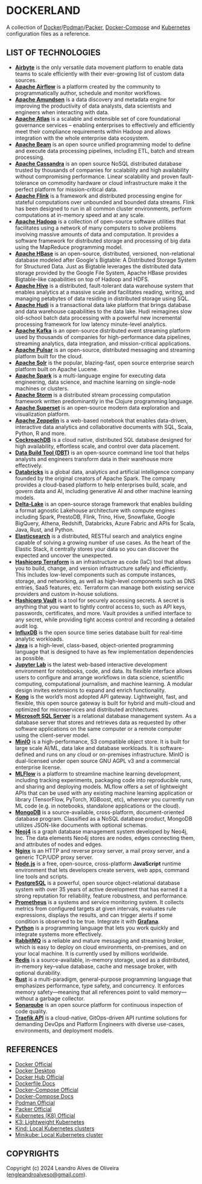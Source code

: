 # DOCKERLAND

A collection of [Docker](https://www.docker.com/)/[Podman](https://podman.io/)/[Packer](https://www.packer.io/), [Docker-Compose](https://docs.docker.com/compose/) and [Kubernetes](https://kubernetes.io/) configuration files as a reference.

## LIST OF TECHNOLOGIES

- [**Airbyte**](https://airbyte.com/) is the only versatile data movement platform to enable data teams to scale efficiently with their ever-growing list of custom data sources.
- [**Apache Airflow**](https://airflow.apache.org/) is a platform created by the community to programmatically author, schedule and monitor workflows.
- [**Apache Amundsen**](https://www.amundsen.io/) is a data discovery and metadata engine for improving the productivity of data analysts, data scientists and engineers when interacting with data.
- [**Apache Atlas**](https://atlas.apache.org/) is a scalable and extensible set of core foundational governance services – enabling enterprises to effectively and efficiently meet their compliance requirements within Hadoop and allows integration with the whole enterprise data ecosystem.
- [**Apache Beam**](https://beam.apache.org/) is an open source unified programming model to define and execute data processing pipelines, including ETL, batch and stream processing.
- [**Apache Cassandra**](https://cassandra.apache.org/) is an open source NoSQL distributed database trusted by thousands of companies for scalability and high availability without compromising performance. Linear scalability and proven fault-tolerance on commodity hardware or cloud infrastructure make it the perfect platform for mission-critical data.
- [**Apache Flink**](https://flink.apache.org/) is a framework and distributed processing engine for stateful computations over unbounded and bounded data streams. Flink has been designed to run in all common cluster environments, perform computations at in-memory speed and at any scale.
- [**Apache Hadoop**](https://hadoop.apache.org/) is a collection of open-source software utilities that facilitates using a network of many computers to solve problems involving massive amounts of data and computation. It provides a software framework for distributed storage and processing of big data using the MapReduce programming model.
- [**Apache HBase**](https://hbase.apache.org/) is an open-source, distributed, versioned, non-relational database modeled after Google's Bigtable: A Distributed Storage System for Structured Data. Just as Bigtable leverages the distributed data storage provided by the Google File System, Apache HBase provides Bigtable-like capabilities on top of Hadoop and HDFS.
- [**Apache Hive**](https://hive.apache.org/) is a distributed, fault-tolerant data warehouse system that enables analytics at a massive scale and facilitates reading, writing, and managing petabytes of data residing in distributed storage using SQL.
- [**Apache Hudi**](https://hudi.apache.org/) is a transactional data lake platform that brings database and data warehouse capabilities to the data lake. Hudi reimagines slow old-school batch data processing with a powerful new incremental processing framework for low latency minute-level analytics.
- [**Apache Kafka**](https://kafka.apache.org/) is an open-source distributed event streaming platform used by thousands of companies for high-performance data pipelines, streaming analytics, data integration, and mission-critical applications.
- [**Apache Pulsar**](https://pulsar.apache.org/) is an open-source, distributed messaging and streaming platform built for the cloud.
- [**Apache Solr**](https://solr.apache.org/) is the popular, blazing-fast, open source enterprise search platform built on Apache Lucene.
- [**Apache Spark**](https://spark.apache.org/) is a multi-language engine for executing data engineering, data science, and machine learning on single-node machines or clusters.
- [**Apache Storm**](https://storm.apache.org/) is a distributed stream processing computation framework written predominantly in the Clojure programming language.
- [**Apache Superset**](https://superset.apache.org/) is an open-source modern data exploration and visualization platform.
- [**Apache Zeppelin**](https://zeppelin.apache.org/) is a web-based notebook that enables data-driven, interactive data analytics and collaborative documents with SQL, Scala, Python, R and more.
- [**CockroachDB**](https://www.cockroachlabs.com/) is a cloud native, distributed SQL database designed for high availability, effortless scale, and control over data placement.
- [**Data Build Tool (DBT)**](https://www.getdbt.com/) is an open-source command line tool that helps analysts and engineers transform data in their warehouse more effectively.
- [**Databricks**](https://www.databricks.com/) is a global data, analytics and artificial intelligence company founded by the original creators of Apache Spark. The company provides a cloud-based platform to help enterprises build, scale, and govern data and AI, including generative AI and other machine learning models.
- [**Delta-Lake**](https://delta.io/) is an open-source storage framework that enables building a format agnostic Lakehouse architecture with compute engines including Spark, PrestoDB, Flink, Trino, Hive, Snowflake, Google BigQuery, Athena, Redshift, Databricks, Azure Fabric and APIs for Scala, Java, Rust, and Python.
- [**Elasticsearch**](https://www.elastic.co/products/elasticsearch) is a distributed, RESTful search and analytics engine capable of solving a growing number of use cases. As the heart of the Elastic Stack, it centrally stores your data so you can discover the expected and uncover the unexpected.
- [**Hashicorp Terraform**](https://developer.hashicorp.com/terraform) is an infrastructure as code (IaC) tool that allows you to build, change, and version infrastructure safely and efficiently. This includes low-level components such as compute instances, storage, and networking, as well as high-level components such as DNS entries, SaaS features, etc. Terraform can manage both existing service providers and custom in-house solutions.
- [**Hashicorp Vault**](https://developer.hashicorp.com/vault) is a tool for securely accessing secrets. A secret is anything that you want to tightly control access to, such as API keys, passwords, certificates, and more. Vault provides a unified interface to any secret, while providing tight access control and recording a detailed audit log.
- [**InfluxDB**](https://www.influxdata.com/) is the open source time series database built for real-time analytic workloads.
- [**Java**](https://www.java.com/) is a high-level, class-based, object-oriented programming language that is designed to have as few implementation dependencies as possible.
- [**Jupyter Lab**](https://jupyter.org/) is the latest web-based interactive development environment for notebooks, code, and data. Its flexible interface allows users to configure and arrange workflows in data science, scientific computing, computational journalism, and machine learning. A modular design invites extensions to expand and enrich functionality.
- [**Kong**](https://konghq.com/) is the world’s most adopted API gateway. Lightweight, fast, and flexible, this open source gateway is built for hybrid and multi-cloud and optimized for microservices and distributed architectures.
- [**Microsoft SQL Server**](https://www.microsoft.com/en-au/sql-server/) is a relational database management system. As a database server that stores and retrieves data as requested by other software applications on the same computer or a remote computer using the client-server model.
- [**MinIO**](https://min.io/) is a high-performance, S3 compatible object store. It is built for large scale AI/ML, data lake and database workloads. It is software-defined and runs on any cloud or on-premises infrastructure. MinIO is dual-licensed under open source GNU AGPL v3 and a commercial enterprise license.
- [**MLFlow**](https://mlflow.org/) is a platform to streamline machine learning development, including tracking experiments, packaging code into reproducible runs, and sharing and deploying models. MLflow offers a set of lightweight APIs that can be used with any existing machine learning application or library (TensorFlow, PyTorch, XGBoost, etc), wherever you currently run ML code (e.g. in notebooks, standalone applications or the cloud).
- [**MongoDB**](https://www.mongodb.com/) is a source-available, cross-platform, document-oriented database program. Classified as a NoSQL database product, MongoDB utilizes JSON-like documents with optional schemas.
- [**Neoj4**](https://neo4j.com/) is a graph database management system developed by Neo4j, Inc. The data elements Neo4j stores are nodes, edges connecting them, and attributes of nodes and edges.
- [**Nginx**](https://nginx.org/) is an HTTP and reverse proxy server, a mail proxy server, and a generic TCP/UDP proxy server.
- [**Node.js**](https://nodejs.org/) is a free, open-source, cross-platform **JavaScript** runtime environment that lets developers create servers, web apps, command line tools and scripts.
- [**PostgreSQL**](https://www.postgresql.org/) is a powerful, open source object-relational database system with over 35 years of active development that has earned it a strong reputation for reliability, feature robustness, and performance.
- [**Prometheus**](https://prometheus.io/) is a systems and service monitoring system. It collects metrics from configured targets at given intervals, evaluates rule expressions, displays the results, and can trigger alerts if some condition is observed to be true. Integrate it with [**Grafana**](https://grafana.com/).
- [**Python**](https://www.python.org/) is a programming language that lets you work quickly and integrate systems more effectively.
- [**RabbitMQ**](https://www.rabbitmq.com/) is a reliable and mature messaging and streaming broker, which is easy to deploy on cloud environments, on-premises, and on your local machine. It is currently used by millions worldwide.
- [**Redis**](https://redis.io/) is a source-available, in-memory storage, used as a distributed, in-memory key–value database, cache and message broker, with optional durability.
- [**Rust**](https://www.rust-lang.org/) is a multi-paradigm, general-purpose programming language that emphasizes performance, type safety, and concurrency. It enforces memory safety—meaning that all references point to valid memory—without a garbage collector.
- [**Sonarqube**](https://github.com/SonarSource/docker-sonarqube) is an open source platform for continuous inspection of code quality.
- [**Traefik API**](https://traefik.io/) is a cloud-native, GitOps-driven API runtime solutions for demanding DevOps and Platform Engineers with diverse use-cases, environments, and deployment models.

## REFERENCES

- [Docker Official](https://www.docker.com/)
- [Docker Desktop](https://www.docker.com/products/docker-desktop/)
- [Docker Hub Official](https://www.docker.com/products/docker-hub/)
- [Dockerfile Docs](https://docs.docker.com/reference/)
- [Docker-Compose Official](https://docs.docker.com/compose/)
- [Docker-Compose Docs](https://docs.docker.com/compose/)
- [Podman Official](https://podman.io/)
- [Packer Official](https://www.packer.io/)
- [Kubernetes (K8) Official](https://kubernetes.io/)
- [K3: Lightweight Kubernetes](https://k3s.io/)
- [Kind: Local Kubernetes clusters](https://kind.sigs.k8s.io/)
- [Minikube: Local Kubernetes cluster](https://minikube.sigs.k8s.io/)

## COPYRIGHTS

Copyright (c) 2024 Leandro Alves de Oliveira (engleandroalveso@gmail.com).